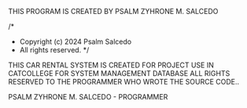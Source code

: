 THIS PROGRAM IS CREATED BY PSALM ZYHRONE M. SALCEDO 

/*
 *   Copyright (c) 2024 Psalm Salcedo
 *   All rights reserved.
 */

THIS CAR RENTAL SYSTEM IS CREATED FOR PROJECT USE IN CATCOLLEGE FOR SYSTEM MANAGEMENT DATABASE
ALL RIGHTS RESERVED TO THE PROGRAMMER WHO WROTE THE SOURCE CODE..

PSALM ZYHRONE M. SALCEDO - PROGRAMMER
